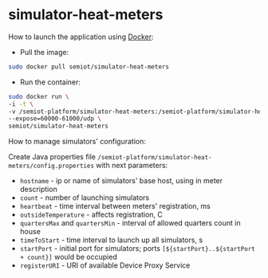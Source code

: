 # simulator-heat-meters

How to launch the application using [Docker](https://www.docker.com/):

* Pull the image:
```bash
sudo docker pull semiot/simulator-heat-meters
```
* Run the container:
```bash
sudo docker run \
-i -t \
-v /semiot-platform/simulator-heat-meters:/semiot-platform/simulator-heat-meters \
--expose=60000-61000/udp \
semiot/simulator-heat-meters
```

How to manage simulators' configuration:

Create Java properties file `/semiot-platform/simulator-heat-meters/config.properties` with next parameters:

  * `hostname` - ip or name of simulators' base host, using in meter description 
  * `count` - number of launching simulators
  * `heartbeat` - time interval between meters' registration, ms
  * `outsideTemperature` - affects registration, C
  * `quartersMax` and `quartersMin` - interval of allowed quarters count in house
  * `timeToStart` - time interval to launch up all simulators, s
  * `startPort` - initial port for simulators; ports `[${startPort}..${startPort + count}]` would be occupied
  * `registerURI` - URI of available Device Proxy Service

